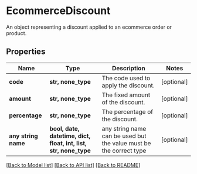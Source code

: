# EcommerceDiscount

An object representing a discount applied to an ecommerce order or product.

## Properties
Name | Type | Description | Notes
------------ | ------------- | ------------- | -------------
**code** | **str, none_type** | The code used to apply the discount. | [optional] 
**amount** | **str, none_type** | The fixed amount of the discount. | [optional] 
**percentage** | **str, none_type** | The percentage of the discount. | [optional] 
**any string name** | **bool, date, datetime, dict, float, int, list, str, none_type** | any string name can be used but the value must be the correct type | [optional]

[[Back to Model list]](../../README.md#documentation-for-models) [[Back to API list]](../../README.md#documentation-for-api-endpoints) [[Back to README]](../../README.md)


